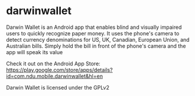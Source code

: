 darwinwallet
============

Darwin Wallet is an Android app that enables blind and visually impaired users to quickly recognize paper money. It uses the phone's camera to detect currency denominations for US, UK, Canadian, European Union, and Australian bills. Simply hold the bill in front of the phone's camera and the app will speak its value

Check it out on the Android App Store:
https://play.google.com/store/apps/details?id=com.ndu.mobile.darwinwallet&hl=en

Darwin Wallet is licensed under the GPLv2
